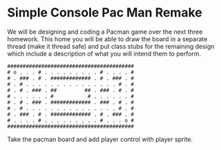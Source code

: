 # Simple Console Pac Man Remake

We will be designing and coding a Pacman game over the next three homework. This home you will be able to draw the board in a separate thread (make it thread safe) and put class stubs for the remaining design which include a description of what you will intend them to perform.

```
#########################################
# o . . . # . . . . . . . . . # . . . . #
# . ### . # . ############# . # . ### . #
# . # . . . . . . . . . . . . . . . # . #
# . # . ### . ##         ## . ### . # . #
# . . . . . . #           # . . . . . . #
# . # . ### . ############# . ### . # . #
# . # . . . . . . . . . . . . . . . # . #
# . ### . # . ############# . # . ### . #
# . . . . # . . . . . . . . . # . . . o #
#########################################
```

Take the pacman board and add player control with player sprite.